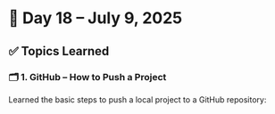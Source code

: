 # 📅 Day 18 – July 9, 2025

## ✅ Topics Learned

### 🗂️ 1. GitHub – How to Push a Project

Learned the basic steps to push a local project to a GitHub repository:
